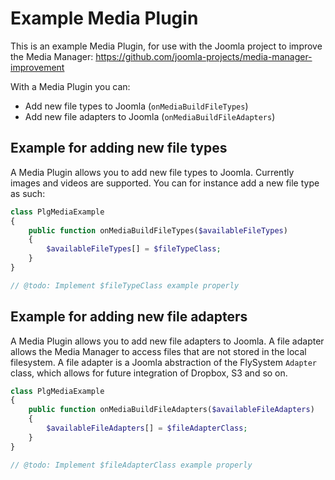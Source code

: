 # Example Media Plugin
This is an example Media Plugin, for use with the Joomla project to improve the Media Manager:
https://github.com/joomla-projects/media-manager-improvement

With a Media Plugin you can:
- Add new file types to Joomla (`onMediaBuildFileTypes`)
- Add new file adapters to Joomla (`onMediaBuildFileAdapters`)


## Example for adding new file types
A Media Plugin allows you to add new file types to Joomla. Currently images and videos are supported.
You can for instance add a new file type as such:

```php
class PlgMediaExample
{
    public function onMediaBuildFileTypes($availableFileTypes)
    {
        $availableFileTypes[] = $fileTypeClass;
    }
}

// @todo: Implement $fileTypeClass example properly
```

## Example for adding new file adapters
A Media Plugin allows you to add new file adapters to Joomla. A file adapter allows the Media Manager 
to access files that are not stored in the local filesystem. A file adapter is a Joomla abstraction
of the FlySystem `Adapter` class, which allows for future integration of Dropbox, S3 and so on.

```php
class PlgMediaExample
{
    public function onMediaBuildFileAdapters($availableFileAdapters)
    {
        $availableFileAdapters[] = $fileAdapterClass;
    }
}

// @todo: Implement $fileAdapterClass example properly
```
